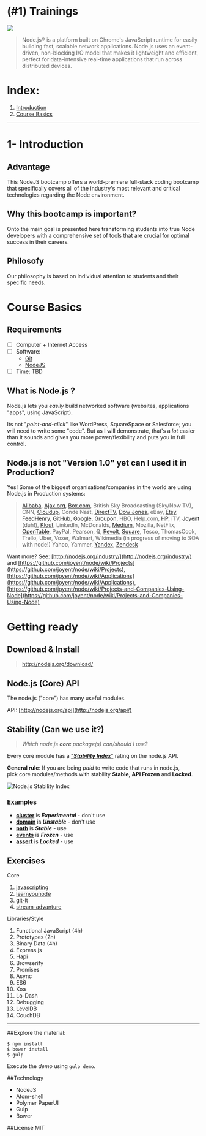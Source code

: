 (#1) Trainings
===========

![](https://cdn2.iconfinder.com/data/icons/nodejs-1/64/nodejs-64.png)
	
>Node.js® is a platform built on Chrome's JavaScript runtime for easily building fast, scalable network applications. Node.js uses an event-driven, non-blocking I/O model that makes it lightweight and efficient, perfect for data-intensive real-time applications that run across distributed devices.

# Index:

1. [Introduction](#introduction)
2. [Course Basics](#basics)

----

# 1- Introduction

## Advantage
This NodeJS bootcamp offers a world-premiere full-stack coding bootcamp that specifically covers all of the industry's most relevant and critical technologies regarding the Node environment.

## Why this bootcamp is important?
Onto the main goal is presented here transforming students into true Node developers with a comprehensive set of tools that are crucial for optimal success in their careers.

## Philosofy
Our philosophy is based on individual attention to students and their specific needs.

# Course Basics

## Requirements

- [ ] Computer + Internet Access
- [ ] Software: 
	- [Git](http://git.org)
	- [NodeJS](http://nodejs.org)
- [ ] Time: TBD

## What is Node.js ?

Node.js lets you *easily* build networked software (websites, applications "apps",
using JavaScript).

Its not "*point-and-click*" like WordPress, SquareSpace or Salesforce;
you will need to write some "code". But as I will demonstrate, that's
a *lot* easier than it sounds and gives you more power/flexibility
and puts you in full control.

## Node.js is not "Version 1.0" yet can I used it in Production?

Yes! Some of the biggest organisations/companies in the world
are using Node.js in Production systems:

> [Alibaba](https://github.com/alibaba/node-hbase-client),
[Ajax.org](Ajax.org),
[Box.com](http://tech.blog.box.com/2014/06/node-js-high-availability-at-box/), British Sky Broadcasting (Sky/Now TV),
CNN,
[Cloudup](https://cloudup.com/),
Conde Nast,
[DirectTV](http://strongloop.com/strongblog/node-summit-media-companies-embrace-node-js-for-rapidly-developing-responsive-apps/),
[Dow Jones](http://nodejs.org/industry),
eBay,
[Etsy](https://github.com/etsy/statsd),
[FeedHenry](http://www.feedhenry.com/),
[GitHub](https://twitter.com/github/status/16979699217465344),
[Google](http://venturebeat.com/2012/01/24/node-at-google-mozilla-yahoo/),
[Groupon](http://nodeup.com/fiftyeight),
HBO,
Help.com,
[HP](https://github.com/joyent/node/wiki/Projects,-Applications,-and-Companies-Using-Node),
iTV,
[Joyent](https://www.joyent.com/) (duh!),
[Klout](https://klout.com),
LinkedIn,
McDonalds,
[Medium](https://medium.com/the-story),
Mozilla,
NetFlix,
[OpenTable](http://hapijs.com/community),
PayPal,
Pearson,
~~Q~~,
[Revolt](http://revolt.tv/),
[Square](https://modulus.io/companies-using-node),
Tesco,
ThomasCook,
Trello,
Uber,
Voxer,
Walmart,
Wikimedia (in progress of moving to SOA with node!)
Yahoo,
Yammer,
[Yandex](https://www.youtube.com/watch?v=zdCxgdH4wZo),
[Zendesk](http://radar.zendesk.com/)

Want more? See: [http://nodejs.org/industry/](http://nodejs.org/industry/) and [https://github.com/joyent/node/wiki/Projects](https://github.com/joyent/node/wiki/Projects),[https://github.com/joyent/node/wiki/Applications](https://github.com/joyent/node/wiki/Applications),[https://github.com/joyent/node/wiki/Projects-and-Companies-Using-Node](https://github.com/joyent/node/wiki/Projects-and-Companies-Using-Node)

# Getting ready

## Download & Install

> http://nodejs.org/download/


## Node.js (Core) API

The node.js ("core") has many useful modules.

API: [http://nodejs.org/api](http://nodejs.org/api/) 


## Stability (Can we use it?)

> *Which node.js* ***core*** *package(s) can/should I use?*

Every core module has a
["***Stability Index***"](http://nodejs.org/api/documentation.html#documentation_stability_index)
rating on the node.js API.

**General rule**: If you are being *paid* to write code
that runs in node.js, <br /> pick core modules/methods
with stability **Stable**, **API Frozen** and **Locked**.

![Node.js Stability Index](http://i.imgur.com/xIroFrS.png)


### Examples

- [**cluster**](http://nodejs.org/api/cluster.html) is ***Experimental*** - don't use
- [**domain**](http://nodejs.org/api/domain.html) is ***Unstable*** - don't use
- [**path**](http://nodejs.org/api/path.html) is ***Stable*** - use
- [**events**](http://nodejs.org/api/events.html) is ***Frozen*** - use
- [**assert**](http://nodejs.org/api/assert.html) is ***Locked*** - use

## Exercises

Core

1. [javascripting]()
2. [learnyounode]()
3. [git-it]()
4. [stream-advanture]()

Libraries/Style

1. Functional JavaScript (4h)
2. Prototypes (2h)
2. Binary Data (4h)
3. Express.js
4. Hapi
5. Browserify
6. Promises
7. Async
8. ES6
9. Koa
10. Lo-Dash
11. Debugging
12. LevelDB
13. CouchDB

----

##Explore the material:

```terminal
$ npm install
$ bower install
$ gulp
```

Execute the *demo* using ```gulp demo```.

##Technology

- NodeJS
- Atom-shell
- Polymer PaperUI
- Gulp
- Bower

##License
MIT
